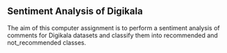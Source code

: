 ## Sentiment Analysis of Digikala
The aim of this computer assignment is to perform a sentiment analysis of comments for Digikala datasets and classify them into recommended and not_recommended classes.

